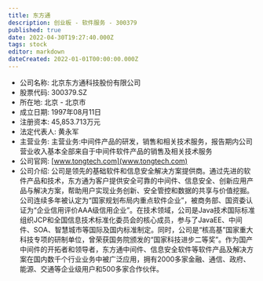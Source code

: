 ```yaml
---
title: 东方通
description: 创业板 - 软件服务 - 300379
published: true
date: 2022-04-30T19:27:40.000Z
tags: stock
editor: markdown
dateCreated: 2022-01-01T00:00:00.000Z
---
```


- 公司名称: 北京东方通科技股份有限公司
- 股票代码: 300379.SZ
- 所在地: 北京 - 北京市
- 成立日期: 1997年08月11日
- 注册资本: 45,853.713万元
- 法定代表人: 黄永军
- 主营业务: 主营业务:中间件产品的研发，销售和相关技术服务，报告期内公司营业收入基本全部来自于中间件软件产品的销售及相关技术服务
- 公司官网: [www.tongtech.com](www.tongtech.com)
- 公司介绍: 公司是领先的基础软件和信息安全解决方案提供商。通过先进的软件产品和技术，东方通为客户提供安全可靠的中间件、信息安全、创新应用产品与解决方案，帮助用户实现业务创新、安全管控和数据的共享与价值挖掘。公司连续多年被认定为“国家规划布局内重点软件企业”，被商务部、国资委认证为“企业信用评价AAA级信用企业”。在技术领域，公司是Java技术国际标准组织JCP和全国信息技术标准化委员会的核心成员，参与了JavaEE、中间件、SOA、智慧城市等国际及国内标准制定。同时，公司是“核高基”国家重大科技专项的研制单位，曾荣获国务院颁发的“国家科技进步二等奖”。作为国产中间件的开拓者和领导者，东方通中间件、信息安全软件等软件产品及解决方案在国内数千个行业业务中被广泛应用，拥有2000多家金融、通信、政府、能源、交通等企业级用户和500多家合作伙伴。


